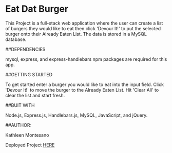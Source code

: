 # Eat Dat Burger

This Project is a full-stack web application where the user can create a list of burgers they would like to eat then click 'Devour It!' to put the selected burger onto their Already Eaten List. The data is stored in a MySQL database. 

##DEPENDENCIES

mysql, express, and express-handlebars npm packages are required for this app.

##GETTING STARTED

To get started enter a burger you would like to eat into the input field. Click 'Devour It!' to move the burger to the Already Eaten List. Hit 'Clear All' to clear the list and start fresh. 

##BUIT WITH

Node.js, Express.js, Handlebars.js, MySQL, JavaScript, and jQuery.

##AUTHOR: 

Kathleen Montesano

Deployed Project [HERE](https://thawing-dusk-85754.herokuapp.com)






